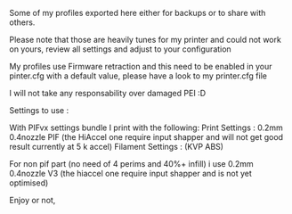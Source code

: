 Some of my profiles exported here either for backups or to share with others.

Please note that those are heavily tunes for my printer and could not work on yours, review all settings and adjust to your configuration

My profiles use Firmware retraction and this need to be enabled in your pinter.cfg with a default value, please have a look to my printer.cfg file

I will not take any responsability over damaged PEI :D

Settings to use :

With PIFvx settings bundle I print with the following:
Print Settings : 0.2mm 0.4nozzle PIF (the HiAccel one require input shapper and will not get good result currently at 5 k accel)
Filament Settings : (KVP ABS) 

For non pif part (no need of 4 perims and 40%+ infill) i use 0.2mm 0.4nozzle V3 (the hiaccel one require input shapper and is not yet optimised)

Enjoy or not,

